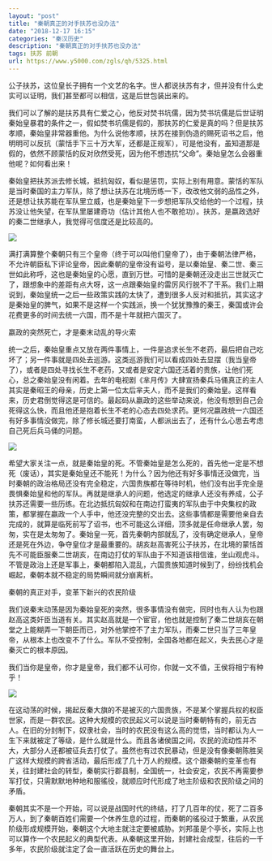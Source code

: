 ```yaml
---
layout: "post"
title: "秦朝真正的对手扶苏也没办法"
date: "2018-12-17 16:15"
categories: "秦汉历史"
description: "秦朝真正的对手扶苏也没办法"
tags: 扶苏 前朝
url: https://www.y5000.com/zgls/qh/5325.html
---
```






公子扶苏，这位皇长子拥有一个文艺的名字。世人都说扶苏有才，但并没有什么史实可以证明，我们甚至都可以相信，这是后世包装出来的。

我们可以了解的是扶苏具有仁爱之心，他反对焚书坑儒，因为焚书坑儒是后世证明秦始皇暴君的条件之一，假如焚书坑儒是假的，那扶苏的仁爱是真的吗？但是扶苏孝顺，秦始皇非常器重他。为什么说他孝顺，扶苏在接到伪造的赐死诏书之后，他明明可以反抗（蒙恬手下三十万大军，还都是正规军），可是他没有，虽知道那是假的，依然不顾蒙恬的反对欣然受死，因为他不想违抗“父命”。秦始皇怎么会器重他呢？如何看出来！

秦始皇把扶苏派去修长城，抵抗匈奴，看似是惩罚，实际上别有用意。蒙恬的军队是当时秦国的主力军队，除了想让扶苏在北境历练一下，改改他文弱的品性之外，还是想让扶苏能在军队里立威，也是秦始皇下一步想把军队交给他的一个过程，扶苏没让他失望，在军队里屡建奇功（估计其他人也不敢抢功）。扶苏，是嬴政选好的秦二世继承人，我觉得可信度还是比较高的。

![](https://img.y5000.com/uploads/allimg/161116/8-161116144FK58.jpg)

满打满算整个秦朝只有三个皇帝（终于可以叫他们皇帝了），由于秦朝法律严格，不允许朝臣私下评论皇帝，因此秦朝的皇帝没有谥号，是以秦始皇、秦二世、秦三世如此称呼，这也是秦始皇的心愿，直到万世。可惜的是秦朝还没走出三世就灭亡了，跟想象中的差距有点大呀，这一点跟秦始皇的雷厉风行脱不了干系。我们上期说到，秦始皇统一之后一些政策实践的太快了，遭到很多人反对和抵抗，其实这才是秦始皇的脾气，如果不是这样一个实践派，换一个犹犹豫豫的秦王，秦国或许会花费更多的时间去统一六国，而不是十年就把六国灭了。

嬴政的突然死亡，才是秦末动乱的导火索

统一之后，秦始皇重点又放在两件事情上，一件是追求长生不老药，最后把自己吃坏了；另一件事就是四处去巡游。这类巡游我们可以看成四处去显摆（我当皇帝了），或者是四处寻找长生不老药，又或者是安定六国还活着的贵族，让他们死心，总之秦始皇没有闲着。去年的电视剧《芈月传》大肆宣扬秦兵马俑真正的主人其实是秦昭王的母亲，历史上第一位太后芈夫人，而不是我们的秦始皇。这样看来，历史君倒觉得这是可信的。最起码从嬴政的这些举动来说，他没有想到自己会死得这么快，而且他还是抱着长生不老的心态去四处求药。更何况嬴政统一六国还有好多事情没做完，除了修长城还要打南蛮，人都派出去了，还有什么心思去考虑自己死后兵马俑的问题。

![](https://img.y5000.com/uploads/allimg/161116/8-1611161444553E.jpg)

希望大家关注一点，就是秦始皇的死。不管秦始皇是怎么死的，首先他一定是不想死（废话），其实是秦始皇还不能死！为什么？因为他还有好多事情还没做完，当时秦朝的政治格局还没有完全稳定，六国贵族都在等待时机，他们没有出手完全是畏惧秦始皇和他的军队。再就是继承人的问题，他选定的继承人还没有养成，公子扶苏还需要一些历练。在北边抵抗匈奴和在南边打蛮夷的军队由于中央集权的政策，都掌握在嬴政一个人手中，他还没完整的交出去。这些事情都是需要他亲自去完成的，就算是临死前写了诏书，也不可能这么详细，顶多就是任命继承人罢，匆匆，实在是太匆匆了。秦始皇一死，首先秦朝内部就乱了，没有确定继承人，皇帝还是死在外边，争夺皇位才是最重要的。胡亥赵高害死公子扶苏，在北境的蒙恬首先不可能臣服秦二世胡亥，在南边打仗的军队由于不知道该相信谁，坐山观虎斗。不管是政治上还是军事上，秦朝都陷入混乱，六国贵族知道时候到了，纷纷找机会崛起，秦朝本就不稳定的局势瞬间就分崩离析。

秦朝的真正对手，变革下新兴的农民阶级

我们说秦末动荡是因为秦始皇死的突然，很多事情没有做完，同时也有人认为也跟赵高这类奸臣当道有关。其实赵高就是一个宦官，他也就是控制了秦二世胡亥在朝堂之上能糊弄一下朝臣而已，对外他掌控不了主力军队，而秦二世只当了三年皇帝，从根本上也改变不了什么。军队不受控制，全国各地都在起义，失去民心才是秦灭亡的根本原因。

我们当你是皇帝，你才是皇帝，我们都不认可你，你就一文不值，王侯将相宁有种乎！

![](https://img.y5000.com/uploads/allimg/161116/8-161116144502J0.jpg)

在这动荡的时候，揭起反秦大旗的不是被灭的六国贵族，不是某个掌握兵权的权臣世家，而是一群农民。这种大规模的农民起义可以说是当时秦朝特有的，前无古人。在旧的分封制下，奴隶社会，当时的农民没有这么高的觉悟，当时都认为人一生下来就被定了等级，是什么就是什么。而且各诸侯国之间，农民的流动性并不大，大部分人还都被征兵去打仗了。虽然也有过农民暴动，但是没有像秦朝陈胜吴广这样大规模的跨省活动，最后形成了几十万人的规模。这个跟秦朝的变革也有关，往封建社会的转型，秦朝实行郡县制，全国统一，社会安定，农民不再需要参军打仗，只需默默地种地和服徭役，就顺应时代形成了地主阶级和农民阶级之间的矛盾。

秦朝其实不是一个开始，可以说是战国时代的终结，打了几百年的仗，死了二百多万人，到了秦朝百姓们需要一个休养生息的过程，而秦朝的徭役过于繁重，从农民阶级形成规模开始，秦朝这个大地主就注定要被威胁。刘邦虽是个亭长，实际上也可以算作一个农民起义的典型代表。从秦朝这里开始，封建社会成型，往后的一千多年，农民阶级就注定了会一直活跃在历史的舞台上。
